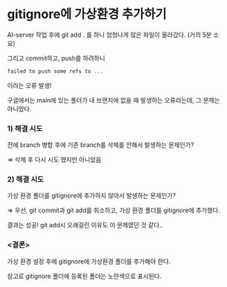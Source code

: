 # gitignore에 가상환경 추가하기


AI-server 작업 후에 git add . 를 하니 엄청나게 많은 파일이 올라갔다. (거의 5분 소요)  

그리고 commit하고, push를 하려하니

```powershell
failed to push some refs to ...
```

이라는 오류 발생!

구글에서는 main에 있는 폴더가 내 브랜치에 없을 때 발생하는 오류라는데, 그 문제는 아니었다.  

  
  
### 1) 해결 시도

전에 branch 병합 후에 기존 branch를 삭제를 안해서 발생하는 문제인가?

⇒ 삭제 후 다시 시도 했지만 아니었음   



### 2) 해결 시도

가상 환경 폴더를 gitignore에 추가하지 않아서 발생하는 문제인가?

⇒ 우선, git commit과 git add를 취소하고, 가상 환경 폴더를 gitignore에 추가했다.

결과는 성공! git add시 오래걸린 이유도 이 문제였던 것 같다.. 



### **<결론>**

가상 환경 설정 후에 gitignore에 가상환경 폴더를 추가해야 한다.

참고로 gitignore 폴더에 등록된 폴더는 노란색으로 표시된다.
